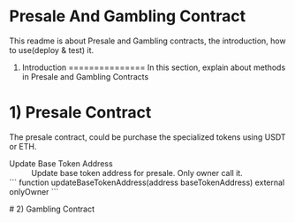 Presale And Gambling Contract
=============================

This readme is about Presale and Gambling contracts, the introduction, how to use(deploy & test) it.

1. Introduction
===============
In this section, explain about methods in Presale and Gambling Contracts
# 1) Presale Contract
The presale contract, could be purchase the specialized tokens using USDT or ETH.

<dl>
  <dt>Update Base Token Address</dt>
  <dd>Update base token address for presale. Only owner call it.</dd>
  ```
  function updateBaseTokenAddress(address baseTokenAddress) external onlyOwner
  ```
</dl>
# 2) Gambling Contract